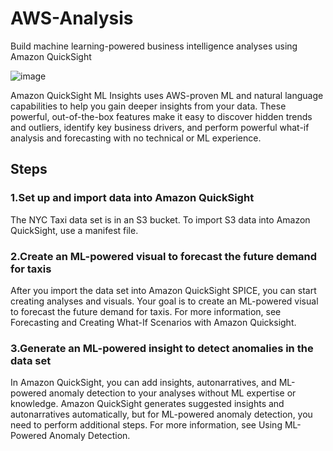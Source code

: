 # AWS-Analysis

Build machine learning-powered business intelligence analyses using Amazon QuickSight

![image](https://user-images.githubusercontent.com/48589838/77070278-f1ae3100-6a0f-11ea-9ad0-7e9fdf80712b.png)

Amazon QuickSight ML Insights uses AWS-proven ML and natural language capabilities to help you gain deeper insights from your data. These powerful, out-of-the-box features make it easy to discover hidden trends and outliers, identify key business drivers, and perform powerful what-if analysis and forecasting with no technical or ML experience.

## Steps

### 1.Set up and import data into Amazon QuickSight

The NYC Taxi data set is in an S3 bucket. To import S3 data into Amazon QuickSight, use a manifest file. 


### 2.Create an ML-powered visual to forecast the future demand for taxis

After you import the data set into Amazon QuickSight SPICE, you can start creating analyses and visuals. Your goal is to create an ML-powered visual to forecast the future demand for taxis. For more information, see Forecasting and Creating What-If Scenarios with Amazon Quicksight.


### 3.Generate an ML-powered insight to detect anomalies in the data set

In Amazon QuickSight, you can add insights, autonarratives, and ML-powered anomaly detection to your analyses without ML expertise or knowledge. Amazon QuickSight generates suggested insights and autonarratives automatically, but for ML-powered anomaly detection, you need to perform additional steps. For more information, see Using ML-Powered Anomaly Detection.


